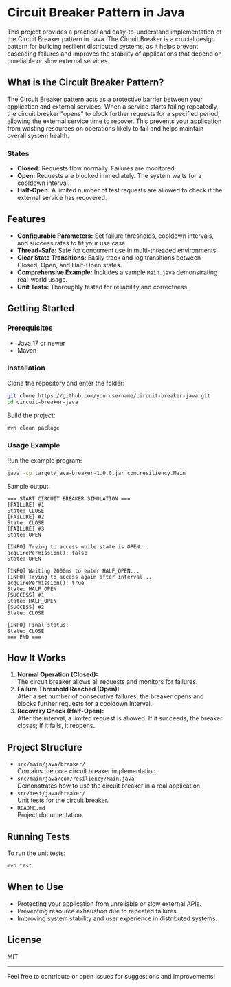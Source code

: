 # Circuit Breaker Pattern in Java

This project provides a practical and easy-to-understand implementation of the Circuit Breaker pattern in Java. The Circuit Breaker is a crucial design pattern for building resilient distributed systems, as it helps prevent cascading failures and improves the stability of applications that depend on unreliable or slow external services.

## What is the Circuit Breaker Pattern?

The Circuit Breaker pattern acts as a protective barrier between your application and external services. When a service starts failing repeatedly, the circuit breaker "opens" to block further requests for a specified period, allowing the external service time to recover. This prevents your application from wasting resources on operations likely to fail and helps maintain overall system health.

### States

- **Closed:** Requests flow normally. Failures are monitored.
- **Open:** Requests are blocked immediately. The system waits for a cooldown interval.
- **Half-Open:** A limited number of test requests are allowed to check if the external service has recovered.

## Features

- **Configurable Parameters:** Set failure thresholds, cooldown intervals, and success rates to fit your use case.
- **Thread-Safe:** Safe for concurrent use in multi-threaded environments.
- **Clear State Transitions:** Easily track and log transitions between Closed, Open, and Half-Open states.
- **Comprehensive Example:** Includes a sample `Main.java` demonstrating real-world usage.
- **Unit Tests:** Thoroughly tested for reliability and correctness.

## Getting Started

### Prerequisites

- Java 17 or newer
- Maven

### Installation

Clone the repository and enter the folder:

```sh
git clone https://github.com/yourusername/circuit-breaker-java.git
cd circuit-breaker-java
```

Build the project:

```sh
mvn clean package
```

### Usage Example

Run the example program:

```sh
java -cp target/java-breaker-1.0.0.jar com.resiliency.Main
```

Sample output:

```
=== START CIRCUIT BREAKER SIMULATION ===
[FAILURE] #1
State: CLOSE
[FAILURE] #2
State: CLOSE
[FAILURE] #3
State: OPEN

[INFO] Trying to access while state is OPEN...
acquirePermission(): false
State: OPEN

[INFO] Waiting 2000ms to enter HALF_OPEN...
[INFO] Trying to access again after interval...
acquirePermission(): true
State: HALF_OPEN
[SUCCESS] #1
State: HALF_OPEN
[SUCCESS] #2
State: CLOSE

[INFO] Final status:
State: CLOSE
=== END ===
```

## How It Works

1. **Normal Operation (Closed):**  
    The circuit breaker allows all requests and monitors for failures.
2. **Failure Threshold Reached (Open):**  
    After a set number of consecutive failures, the breaker opens and blocks further requests for a cooldown interval.
3. **Recovery Check (Half-Open):**  
    After the interval, a limited request is allowed. If it succeeds, the breaker closes; if it fails, it reopens.

## Project Structure

- `src/main/java/breaker/`  
  Contains the core circuit breaker implementation.
- `src/main/java/com/resiliency/Main.java`  
  Demonstrates how to use the circuit breaker in a real application.
- `src/test/java/breaker/`  
  Unit tests for the circuit breaker.
- `README.md`  
  Project documentation.

## Running Tests

To run the unit tests:

```sh
mvn test
```

## When to Use

- Protecting your application from unreliable or slow external APIs.
- Preventing resource exhaustion due to repeated failures.
- Improving system stability and user experience in distributed systems.

## License

MIT

---

Feel free to contribute or open issues for suggestions and improvements!
